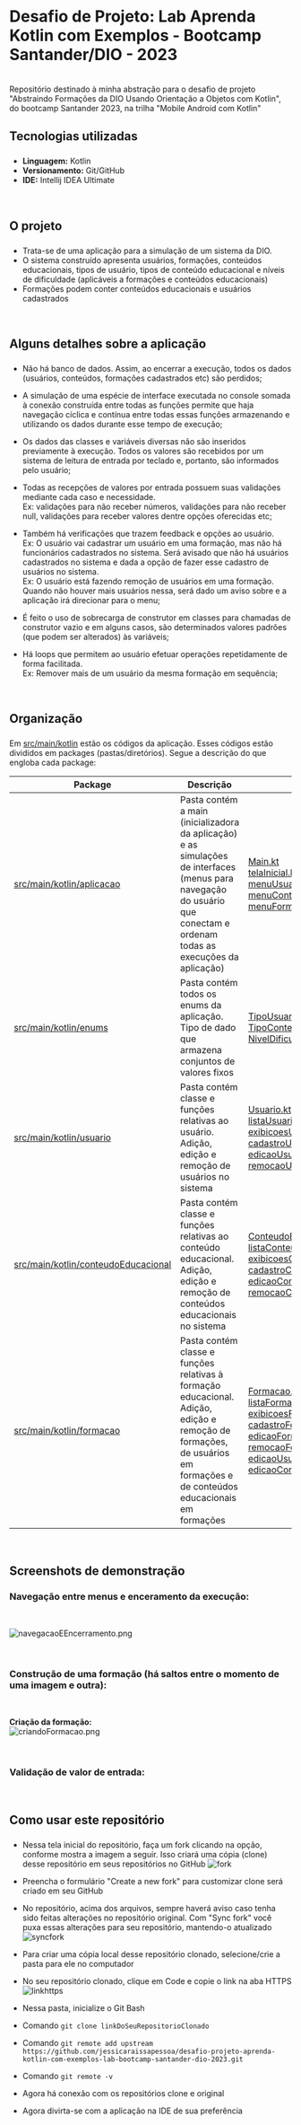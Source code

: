 # Desafio de Projeto: Lab Aprenda Kotlin com Exemplos - Bootcamp Santander/DIO - 2023

<br>
Repositório destinado à minha abstração para o desafio de projeto "Abstraindo Formações da DIO Usando Orientação a Objetos com Kotlin", do bootcamp Santander 2023, na trilha "Mobile Android com Kotlin"

<br>

## Tecnologias utilizadas
###
* **Linguagem:** Kotlin
* **Versionamento:** Git/GitHub
* **IDE:** Intellij IDEA Ultimate

<br>

## O projeto
###
* Trata-se de uma aplicação para a simulação de um sistema da DIO. 
* O sistema construído apresenta usuários, formações, conteúdos educacionais, tipos de usuário, tipos de conteúdo educacional e níveis de dificuldade (aplicáveis a formações e conteúdos educacionais)
* Formações podem conter conteúdos educacionais e usuários cadastrados

<br>

## Alguns detalhes sobre a aplicação
###

* Não há banco de dados. Assim, ao encerrar a execução, todos os dados (usuários, conteúdos, formações cadastrados etc) são perdidos;
- A simulação de uma espécie de interface executada no console somada à conexão construída entre todas as funções permite que haja navegação cíclica e contínua entre todas essas funções armazenando e utilizando os dados durante esse tempo de execução;
* Os dados das classes e variáveis diversas não são inseridos previamente à execução. Todos os valores são recebidos por um sistema de leitura de entrada por teclado e, portanto, são informados pelo usuário;
- Todas as recepções de valores por entrada possuem suas validações mediante cada caso e necessidade.<br>Ex: validações para não receber números, validações para não receber null, validações para receber valores dentre opções oferecidas etc;
* Também há verificações que trazem feedback e opções ao usuário.<br>Ex: O usuário vai cadastrar um usuário em uma formação, mas não há funcionários cadastrados no sistema. Será avisado que não há usuários cadastrados no sistema e dada a opção de fazer esse cadastro de usuários no sistema.<br>Ex: O usuário está fazendo remoção de usuários em uma formação. Quando não houver mais usuários nessa, será dado um aviso sobre e a aplicação irá direcionar para o menu; 
- É feito o uso de sobrecarga de construtor em classes para chamadas de construtor vazio e em alguns casos, são determinados valores padrões (que podem ser alterados) às variáveis;
* Há loops que permitem ao usuário efetuar operações repetidamente de forma facilitada.<br>Ex: Remover mais de um usuário da mesma formação em sequência;

<br>

## Organização
###

Em [src/main/kotlin](https://github.com/jessicaraissapessoa/desafio-projeto-aprenda-kotlin-com-exemplos-lab-bootcamp-santander-dio-2023/tree/main/src/main/kotlin) estão os códigos da aplicação.
Esses códigos estão divididos em packages (pastas/diretórios). Segue a descrição do que engloba cada package:

| Package                                                                                                                                                                                                 | Descrição                                                                                                                                                                | Arquivos                                                                                                                                                                                                                                                                                                                                                                                                                                                                                                                                                                                                                                                                                                                                                                                                                                                                                                                                                                                                                                                                                                                                                                                                                                                                                                                                                                                                                                                          |
|---------------------------------------------------------------------------------------------------------------------------------------------------------------------------------------------------------|--------------------------------------------------------------------------------------------------------------------------------------------------------------------------|-------------------------------------------------------------------------------------------------------------------------------------------------------------------------------------------------------------------------------------------------------------------------------------------------------------------------------------------------------------------------------------------------------------------------------------------------------------------------------------------------------------------------------------------------------------------------------------------------------------------------------------------------------------------------------------------------------------------------------------------------------------------------------------------------------------------------------------------------------------------------------------------------------------------------------------------------------------------------------------------------------------------------------------------------------------------------------------------------------------------------------------------------------------------------------------------------------------------------------------------------------------------------------------------------------------------------------------------------------------------------------------------------------------------------------------------------------------------|
| [src/main/kotlin/aplicacao](https://github.com/jessicaraissapessoa/desafio-projeto-aprenda-kotlin-com-exemplos-lab-bootcamp-santander-dio-2023/tree/main/src/main/kotlin/aplicacao)                     | Pasta contém a main (inicializadora da aplicação) e as simulações de interfaces (menus para navegação do usuário que conectam e ordenam todas as execuções da aplicação) | [Main.kt](https://github.com/jessicaraissapessoa/desafio-projeto-aprenda-kotlin-com-exemplos-lab-bootcamp-santander-dio-2023/blob/main/src/main/kotlin/aplicacao/Main.kt)<br/>[telaInicial.kt](https://github.com/jessicaraissapessoa/desafio-projeto-aprenda-kotlin-com-exemplos-lab-bootcamp-santander-dio-2023/blob/main/src/main/kotlin/aplicacao/telaInicial.kt)<br/>[menuUsuario.kt](https://github.com/jessicaraissapessoa/desafio-projeto-aprenda-kotlin-com-exemplos-lab-bootcamp-santander-dio-2023/blob/main/src/main/kotlin/aplicacao/menuUsuario.kt)<br/>[menuConteudoEducacional.kt](https://github.com/jessicaraissapessoa/desafio-projeto-aprenda-kotlin-com-exemplos-lab-bootcamp-santander-dio-2023/blob/main/src/main/kotlin/aplicacao/menuConteudoEducacional.kt)<br/>[menuFormacao.kt](https://github.com/jessicaraissapessoa/desafio-projeto-aprenda-kotlin-com-exemplos-lab-bootcamp-santander-dio-2023/blob/main/src/main/kotlin/aplicacao/menuFormacao.kt)                                                                                                                                                                                                                                                                                                                                                                                                                                                                               |
| [src/main/kotlin/enums](https://github.com/jessicaraissapessoa/desafio-projeto-aprenda-kotlin-com-exemplos-lab-bootcamp-santander-dio-2023/tree/main/src/main/kotlin/enums)                             | Pasta contém todos os enums da aplicação. Tipo de dado que armazena conjuntos de valores fixos                                                                           | [TipoUsuario.kt](https://github.com/jessicaraissapessoa/desafio-projeto-aprenda-kotlin-com-exemplos-lab-bootcamp-santander-dio-2023/blob/main/src/main/kotlin/enums/TipoUsuario.kt)<br/>[TipoConteudoEducacional.kt](https://github.com/jessicaraissapessoa/desafio-projeto-aprenda-kotlin-com-exemplos-lab-bootcamp-santander-dio-2023/blob/main/src/main/kotlin/enums/TipoConteudoEducacional.kt)<br/>[NivelDificuldade.kt](https://github.com/jessicaraissapessoa/desafio-projeto-aprenda-kotlin-com-exemplos-lab-bootcamp-santander-dio-2023/blob/main/src/main/kotlin/enums/NivelDificuldade.kt)                                                                                                                                                                                                                                                                                                                                                                                                                                                                                                                                                                                                                                                                                                                                                                                                                                                             |
| [src/main/kotlin/usuario](https://github.com/jessicaraissapessoa/desafio-projeto-aprenda-kotlin-com-exemplos-lab-bootcamp-santander-dio-2023/tree/main/src/main/kotlin/usuario)                         | Pasta contém classe e funções relativas ao usuário. Adição, edição e remoção de usuários no sistema                                                                      | [Usuario.kt](https://github.com/jessicaraissapessoa/desafio-projeto-aprenda-kotlin-com-exemplos-lab-bootcamp-santander-dio-2023/blob/main/src/main/kotlin/usuario/Usuario.kt)<br/>[listaUsuarios.kt](https://github.com/jessicaraissapessoa/desafio-projeto-aprenda-kotlin-com-exemplos-lab-bootcamp-santander-dio-2023/blob/main/src/main/kotlin/usuario/listaUsuarios.kt)<br/>[exibicoesUsuario.kt](https://github.com/jessicaraissapessoa/desafio-projeto-aprenda-kotlin-com-exemplos-lab-bootcamp-santander-dio-2023/blob/main/src/main/kotlin/usuario/exibicoesUsuario.kt)<br/>[cadastroUsuario.kt](https://github.com/jessicaraissapessoa/desafio-projeto-aprenda-kotlin-com-exemplos-lab-bootcamp-santander-dio-2023/blob/main/src/main/kotlin/usuario/cadastroUsuario.kt)<br/>[edicaoUsuario.kt](https://github.com/jessicaraissapessoa/desafio-projeto-aprenda-kotlin-com-exemplos-lab-bootcamp-santander-dio-2023/blob/main/src/main/kotlin/usuario/edicaoUsuario.kt)<br/>[remocaoUsuario.kt](https://github.com/jessicaraissapessoa/desafio-projeto-aprenda-kotlin-com-exemplos-lab-bootcamp-santander-dio-2023/blob/main/src/main/kotlin/usuario/remocaoUsuario.kt)                                                                                                                                                                                                                                                                                   |
| [src/main/kotlin/conteudoEducacional](https://github.com/jessicaraissapessoa/desafio-projeto-aprenda-kotlin-com-exemplos-lab-bootcamp-santander-dio-2023/tree/main/src/main/kotlin/conteudoEducacional) | Pasta contém classe e funções relativas ao conteúdo educacional. Adição, edição e remoção de conteúdos educacionais no sistema                                           | [ConteudoEducacional.kt](https://github.com/jessicaraissapessoa/desafio-projeto-aprenda-kotlin-com-exemplos-lab-bootcamp-santander-dio-2023/blob/main/src/main/kotlin/conteudoEducacional/ConteudoEducacional.kt)<br/>[listaConteudosEducacionais.kt](https://github.com/jessicaraissapessoa/desafio-projeto-aprenda-kotlin-com-exemplos-lab-bootcamp-santander-dio-2023/blob/main/src/main/kotlin/conteudoEducacional/listaConteudosEducacionais.kt)<br/>[exibicoesConteudoEducacional.kt]()<br/>[cadastroConteudoEducacional.kt](https://github.com/jessicaraissapessoa/desafio-projeto-aprenda-kotlin-com-exemplos-lab-bootcamp-santander-dio-2023/blob/main/src/main/kotlin/conteudoEducacional/cadastroConteudoEducacional.kt)<br/>[edicaoConteudoEducacional.kt](https://github.com/jessicaraissapessoa/desafio-projeto-aprenda-kotlin-com-exemplos-lab-bootcamp-santander-dio-2023/blob/main/src/main/kotlin/conteudoEducacional/edicaoConteudoEducacional.kt)<br/>[remocaoConteudoEducacional.kt](https://github.com/jessicaraissapessoa/desafio-projeto-aprenda-kotlin-com-exemplos-lab-bootcamp-santander-dio-2023/blob/main/src/main/kotlin/conteudoEducacional/remocaoConteudoEducacional.kt)                                                                                                                                                                                                                                                         |
| [src/main/kotlin/formacao](https://github.com/jessicaraissapessoa/desafio-projeto-aprenda-kotlin-com-exemplos-lab-bootcamp-santander-dio-2023/tree/main/src/main/kotlin/formacao)                       | Pasta contém classe e funções relativas à formação educacional. Adição, edição e remoção de formações, de usuários em formações e de conteúdos educacionais em formações | [Formacao.kt](https://github.com/jessicaraissapessoa/desafio-projeto-aprenda-kotlin-com-exemplos-lab-bootcamp-santander-dio-2023/blob/main/src/main/kotlin/formacao/Formacao.kt)<br/>[listaFormacoes.kt](https://github.com/jessicaraissapessoa/desafio-projeto-aprenda-kotlin-com-exemplos-lab-bootcamp-santander-dio-2023/blob/main/src/main/kotlin/formacao/listaFormacoes.kt)<br/>[exibicoesFormacao.kt](https://github.com/jessicaraissapessoa/desafio-projeto-aprenda-kotlin-com-exemplos-lab-bootcamp-santander-dio-2023/blob/main/src/main/kotlin/formacao/exibicoesFormacao.kt)<br/>[cadastroFormacao.kt](https://github.com/jessicaraissapessoa/desafio-projeto-aprenda-kotlin-com-exemplos-lab-bootcamp-santander-dio-2023/blob/main/src/main/kotlin/formacao/cadastroFormacao.kt)<br/>[edicaoFormacao.kt](https://github.com/jessicaraissapessoa/desafio-projeto-aprenda-kotlin-com-exemplos-lab-bootcamp-santander-dio-2023/blob/main/src/main/kotlin/formacao/edicaoFormacao.kt)<br/>[remocaoFormacao.kt]()<br/>[edicaoUsuarioEmFormacao.kt](https://github.com/jessicaraissapessoa/desafio-projeto-aprenda-kotlin-com-exemplos-lab-bootcamp-santander-dio-2023/blob/main/src/main/kotlin/formacao/edicaoUsuarioEmFormacao.kt)<br/>[edicaoConteudoEmFormacao.kt](https://github.com/jessicaraissapessoa/desafio-projeto-aprenda-kotlin-com-exemplos-lab-bootcamp-santander-dio-2023/blob/main/src/main/kotlin/formacao/edicaoConteudoEmFormacao.kt) |

<br>

## Screenshots de demonstração
###

### Navegação entre menus e enceramento da execução:

<br>

![navegacaoEEncerramento.png](imagensREADME/navegacaoEEncerramento.png "navegação entre menus e encerramento da execução")

<br>

### Construção de uma formação (há saltos entre o momento de uma imagem e outra):

<br>

**Criação da formação:** <br>
![criandoFormacao.png](imagensREADME/criandoFormacao.png "Criação de uma formação")



<br>

### Validação de valor de entrada:


<br>

## Como usar este repositório
###

* Nessa tela inicial do repositório, faça um fork clicando na opção, conforme mostra a imagem a seguir. Isso criará uma cópia (clone) desse repositório em seus repositórios no GitHub
  ![fork](imagensREADME/fork.png "fork")
- Preencha o formulário "Create a new fork" para customizar clone será criado em seu GitHub
* No repositório, acima dos arquivos, sempre haverá aviso caso tenha sido feitas alterações no repositório original. Com "Sync fork" você puxa essas alterações para seu repositório, mantendo-o atualizado
  ![syncfork](imagensREADME/syncfork.png "sync fork")
- Para criar uma cópia local desse repositório clonado, selecione/crie a pasta para ele no computador
* No seu repositório clonado, clique em Code e copie o link na aba HTTPS
  ![linkhttps](imagensREADME/linkhttps.png "linkhttps")
- Nessa pasta, inicialize o Git Bash
* Comando `git clone linkDoSeuRepositorioClonado`
- Comando `git remote add upstream https://github.com/jessicaraissapessoa/desafio-projeto-aprenda-kotlin-com-exemplos-lab-bootcamp-santander-dio-2023.git`
* Comando `git remote -v`
- Agora há conexão com os repositórios clone e original
* Agora divirta-se com a aplicação na IDE de sua preferência
  







